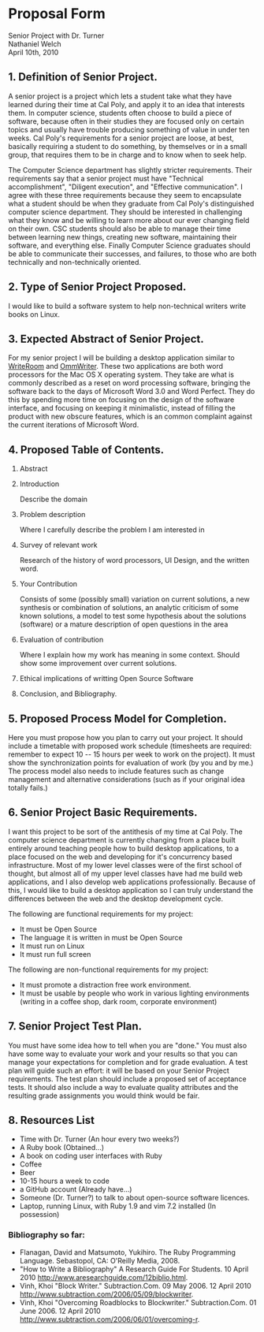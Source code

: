 # Proposal Form

Senior Project with Dr. Turner  
Nathaniel Welch  
April 10th, 2010  

## 1. Definition of Senior Project.
 
A senior project is a project which lets a student take what they have learned
during their time at Cal Poly, and apply it to an idea that interests them. In
computer science, students often choose to build a piece of software, because
often in their studies they are focused only on certain topics and usually have
trouble producing something of value in under ten weeks. Cal Poly's
requirements for a senior project are loose, at best, basically requiring a
student to do something, by themselves or in a small group, that requires them
to be in charge and to know when to seek help.

The Computer Science department has slightly stricter requirements. Their
requirements say that a senior project must have "Technical accomplishment",
"Diligent execution", and "Effective communication". I agree with these three
requirements because they seem to encapsulate what a student should be when
they graduate from Cal Poly's distinguished computer science department. They
should be interested in challenging what they know and be willing to learn more
about our ever changing field on their own. CSC students should also be able to
manage their time between learning new things, creating new software,
maintaining their software, and everything else. Finally Computer Science
graduates should be able to communicate their successes, and failures, to those
who are both technically and non-technically oriented.

## 2. Type of Senior Project Proposed.
 
I would like to build a software system to help non-technical writers write
books on Linux.

## 3. Expected Abstract of Senior Project.

For my senior project I will be building a desktop application similar to
[WriteRoom][writeroom] and [OmmWriter][ommwriter]. These two applications are
both word processors for the Mac OS X operating system. They take are what is
commonly described as a reset on word processing software, bringing the
software back to the days of Microsoft Word 3.0 and Word Perfect. They do this
by spending more time on focusing on the design of the software interface, and
focusing on keeping it minimalistic, instead of filling the product with new
obscure features, which is an common complaint against the current iterations
of Microsoft Word.

## 4. Proposed Table of Contents.

 1. Abstract
 2. Introduction
 
    Describe the domain
 
 3. Problem description
 
    Where I carefully describe the problem I am interested in
 
 4. Survey of relevant work
 
    Research of the history of word processors, UI Design, and the written word.
 
 5. Your Contribution
 
    Consists of some (possibly small) variation on current solutions, a new
    synthesis or combination of solutions, an analytic criticism of some known
    solutions, a model to test some hypothesis about the solutions (software)
    or a mature description of open questions in the area
 
 6. Evaluation of contribution
 
    Where I explain how my work has meaning in some context. Should show some
    improvement over current solutions.

 7. Ethical implications of writting Open Source Software
 
 8. Conclusion, and Bibliography.
 
## 5. Proposed Process Model for Completion.

Here you must propose how you plan to carry out your project. It should include a timetable with proposed work schedule (timesheets are required: remember to expect 10 -- 15 hours per week to work on the project). It must show the synchronization points for evaluation of work (by you and by me.) The process model also needs to include features such as change management and alternative considerations (such as if your original idea totally fails.)

## 6. Senior Project Basic Requirements.

 I want this project to be sort of the antithesis of my time at Cal Poly. The
 computer science department is currently changing from a place built entirely
 around teaching people how to build desktop applications, to a place focused
 on the web and developing for it's concurrency based infrastructure. Most of
 my lower level classes were of the first school of thought, but almost all of
 my upper level classes have had me build web applications, and I also develop
 web applications professionally. Because of this, I would like to build a
 desktop application so I can truly understand the differences between the web
 and the desktop development cycle.

 The following are functional requirements for my project:

 * It must be Open Source
 * The language it is written in must be Open Source
 * It must run on Linux
 * It must run full screen

The following are non-functional requirements for my project:

 * It must promote a distraction free work environment.
 * It must be usable by people who work in various lighting environments (writing in a coffee shop, dark room, corporate environment)

## 7. Senior Project Test Plan.

You must have some idea how to tell when you are "done." You must also have some way to evaluate your work and your results so that you can manage your expectations for completion and for grade evaluation. A test plan will guide such an effort: it will be based on your Senior Project requirements. The test plan should include a proposed set of acceptance tests. It should also include a way to evaluate quality attributes and the resulting grade assignments you would think would be fair.

## 8. Resources List

 * Time with Dr. Turner (An hour every two weeks?)
 * A Ruby book (Obtained...)
 * A book on coding user interfaces with Ruby
 * Coffee
 * Beer
 * 10-15 hours a week to code
 * a GitHub account (Already have...)
 * Someone (Dr. Turner?) to talk to about open-source software licences.
 * Laptop, running Linux, with Ruby 1.9 and vim 7.2 installed (In possession)

### Bibliography so far:

 * Flanagan, David and Matsumoto, Yukihiro. The Ruby Programming Language. Sebastopol, CA: O'Reilly Media, 2008.
 * "How to Write a Bibliography" A Research Guide For Students. 10 April 2010 <http://www.aresearchguide.com/12biblio.html>.
 * Vinh, Khoi "Block Writer." Subtraction.Com. 09 May 2006. 12 April 2010 <http://www.subtraction.com/2006/05/09/blockwriter>.
 * Vinh, Khoi "Overcoming Roadblocks to Blockwriter." Subtraction.Com. 01 June 2006. 12 April 2010 <http://www.subtraction.com/2006/06/01/overcoming-r>.

 [writeroom]: http://www.hogbaysoftware.com/products/writeroom
 [ommwriter]: http://www.ommwriter.com/

